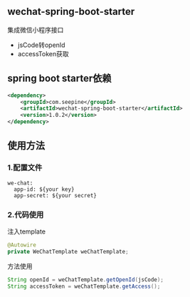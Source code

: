 ## wechat-spring-boot-starter

集成微信小程序接口

- jsCode转openId
- accessToken获取

## spring boot starter依赖
```xml
<dependency>
    <groupId>com.seepine</groupId>
    <artifactId>wechat-spring-boot-starter</artifactId>
    <version>1.0.2</version>
</dependency>
```

## 使用方法

### 1.配置文件

```
we-chat:
  app-id: ${your key}
  app-secret: ${your secret}
```

### 2.代码使用
注入template
```java
@Autowire
private WeChatTemplate weChatTemplate;
```
方法使用
```java
String openId = weChatTemplate.getOpenId(jsCode);
String accessToken = weChatTemplate.getAccess();
```
